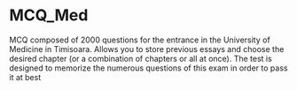 # MCQ_Med

MCQ composed of 2000 questions for the entrance in the University of Medicine in Timisoara. 
Allows you to store previous essays and choose the desired chapter (or a combination of chapters or all at once).
The test is designed to memorize the numerous questions of this exam in order to pass it at best
